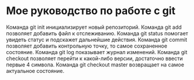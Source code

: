 #   Мое руководство по работе с git
Команда git init инициализирует новый репозиторий.
Команда git add позволяет добавить файл к отслеживанию.
Команда git status помогает увидеть статус и подскажет дальнейшие действия.
Команда git commit позволяет добавить контрольную точку, то самое сохраненное состояние.
Команда git log показывает журнал изменений.
Команда git checkout позволяет перейти к какой-либо версии, достаточно ввести первые 4 символа.
Команда git checkout master возвращает на самое актуальное состояние.
